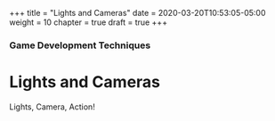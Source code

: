 +++
title = "Lights and Cameras"
date = 2020-03-20T10:53:05-05:00
weight = 10
chapter = true
draft = true
+++

### Game Development Techniques

# Lights and Cameras

Lights, Camera, Action!